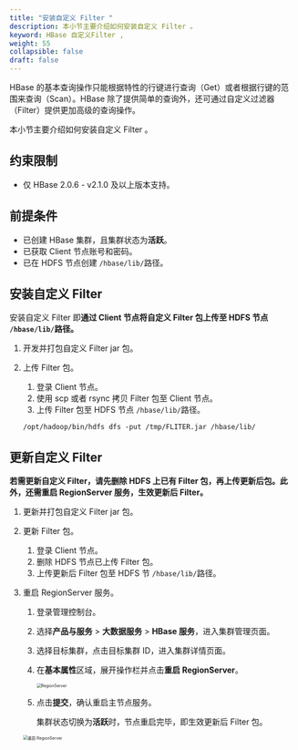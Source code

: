 ```yaml
---
title: "安装自定义 Filter "
description: 本小节主要介绍如何安装自定义 Filter 。 
keyword: HBase 自定义Filter ,
weight: 55
collapsible: false
draft: false
---
```



HBase 的基本查询操作只能根据特性的行键进行查询（Get）或者根据行键的范围来查询（Scan）。HBase 除了提供简单的查询外，还可通过自定义过滤器（Filter）提供更加高级的查询操作。

本小节主要介绍如何安装自定义 Filter 。

## 约束限制

- 仅 HBase 2.0.6 - v2.1.0 及以上版本支持。

## 前提条件

- 已创建 HBase 集群，且集群状态为**活跃**。
- 已获取 Client 节点账号和密码。
- 已在 HDFS 节点创建 `/hbase/lib/`路径。

## 安装自定义 Filter

安装自定义 Filter 即**通过 Client 节点将自定义 Filter 包上传至 HDFS 节点 `/hbase/lib/`路径。**

1. 开发并打包自定义 Filter jar 包。

2. 上传 Filter 包。

   1. 登录 Client 节点。
   2. 使用 scp 或者 rsync 拷贝 Filter 包至 Client 节点。
   3. 上传 Filter 包至 HDFS 节点 `/hbase/lib/`路径。

   ```shell
   /opt/hadoop/bin/hdfs dfs -put /tmp/FLITER.jar /hbase/lib/
   ```

## 更新自定义 Filter

**若需更新自定义 Filter，请先删除 HDFS 上已有 Filter 包，再上传更新后包。此外，还需重启 RegionServer 服务，生效更新后 Filter。**

1. 更新并打包自定义 Filter jar 包。

2. 更新 Filter 包。

   1. 登录 Client 节点。
   2. 删除 HDFS 节点已上传 Filter 包。
   3. 上传更新后 Filter 包至 HDFS 节 `/hbase/lib/`路径。
  
3. 重启 RegionServer 服务。

   1. 登录管理控制台。
   2. 选择**产品与服务** > **大数据服务** > **HBase 服务**，进入集群管理页面。
   3. 选择目标集群，点击目标集群 ID，进入集群详情页面。
   4. 在**基本属性**区域，展开操作栏并点击**重启 RegionServer**。

      <img src="../../../_images/region_server.png" alt="RegionServer" style="zoom:50%;" />

   5. 点击**提交**，确认重启主节点服务。

      集群状态切换为**活跃**时，节点重启完毕，即生效更新后 Filter 包。

   <img src="../../../_images/restart_region_server.png" alt="重启 RegionServer" style="zoom:50%;" />
